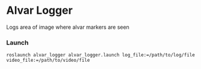 Alvar Logger
================

Logs area of image where alvar markers are seen

### Launch
    roslaunch alvar_logger alvar_logger.launch log_file:=/path/to/log/file video_file:=/path/to/video/file
